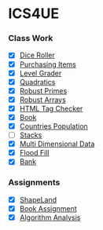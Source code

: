 # ICS4UE

### Class Work

- [x] [Dice Roller](https://github.com/marceloneil/cs/tree/master/Dice-Roller/src/oneil/marcel)
- [x] [Purchasing Items](https://github.com/marceloneil/cs/tree/master/Purchasing-Items/src/oneil/marcel)
- [x] [Level Grader](https://github.com/marceloneil/cs/tree/master/Level-Grader/src/oneil/marcel)
- [x] [Quadratics](https://github.com/marceloneil/cs/tree/master/Quadratics/src/oneil/marcel)
- [x] [Robust Primes](https://github.com/marceloneil/cs/tree/master/Robust-Primes/src/oneil/marcel)
- [x] [Robust Arrays](https://github.com/marceloneil/cs/tree/master/Robust-Arrays/src/oneil/marcel)
- [x] [HTML Tag Checker](https://github.com/marceloneil/cs/tree/master/HTML-Tag-Checker/src/oneil/marcel)
- [x] [Book](https://github.com/marceloneil/cs/tree/master/Book/src/oneil/marcel)
- [x] [Countries Population](https://github.com/marceloneil/cs/tree/master/Countries-Population/src/oneil/marcel)
- [ ] [Stacks](https://github.com/marceloneil/cs/tree/master/Stacks/src/oneil/marcel)
- [x] [Multi Dimensional Data](https://github.com/marceloneil/cs/tree/master/Multi-Dimensional-Data/src/oneil/marcel)
- [x] [Flood Fill](https://github.com/marceloneil/cs/tree/master/Flood-Fill/src/oneil/marcel)
- [x] [Bank](https://github.com/marceloneil/cs/tree/master/Bank/src/oneil/marcel)

### Assignments
- [x] [ShapeLand](https://github.com/marceloneil/cs/tree/master/ShapeLand/src/oneil/marcel)
- [x] [Book Assignment](https://github.com/marceloneil/cs/tree/master/Book-Assignment/src/oneil/marcel)
- [x] [Algorithm Analysis](https://github.com/marceloneil/cs/tree/master/Algorithm-Analysis/src/oneil/marcel)
